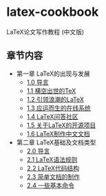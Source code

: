 # latex-cookbook
LaTeX论文写作教程 (中文版)

## 章节内容

- 第一章 LaTeX的出现与发展
  - [1.0 导言](https://nbviewer.jupyter.org/github/xinychen/latex-cookbook/blob/main/chapter-1/section0.ipynb)
  - [1.1 横空出世的TeX](https://nbviewer.jupyter.org/github/xinychen/latex-cookbook/blob/main/chapter-1/section1.ipynb)
  - [1.2 引领浪潮的LaTeX](https://nbviewer.jupyter.org/github/xinychen/latex-cookbook/blob/main/chapter-1/section2.ipynb)
  - [1.3 应运而生的在线系统](https://nbviewer.jupyter.org/github/xinychen/latex-cookbook/blob/main/chapter-1/section3.ipynb)
  - [1.4 LaTeX问答社区](https://nbviewer.jupyter.org/github/xinychen/latex-cookbook/blob/main/chapter-1/section4.ipynb)
  - [1.5 关于LaTeX的开源项目](https://nbviewer.jupyter.org/github/xinychen/latex-cookbook/blob/main/chapter-1/section5.ipynb)
  - [1.6 LaTeX制作中文文档](https://nbviewer.jupyter.org/github/xinychen/latex-cookbook/blob/main/chapter-1/section6.ipynb)
- 第二章 LaTeX基础及文档类型
  - [2.0 导言](https://nbviewer.jupyter.org/github/xinychen/latex-cookbook/blob/main/chapter-2/section0.ipynb)
  - [2.1 LaTeX语法规则](https://nbviewer.jupyter.org/github/xinychen/latex-cookbook/blob/main/chapter-2/section1.ipynb)
  - [2.2 LaTeX代码结构](https://nbviewer.jupyter.org/github/xinychen/latex-cookbook/blob/main/chapter-2/section2.ipynb)
  - [2.3 简单文档的制作](https://nbviewer.jupyter.org/github/xinychen/latex-cookbook/blob/main/chapter-2/section3.ipynb)
  - [2.4 一些基本命令](https://nbviewer.jupyter.org/github/xinychen/latex-cookbook/blob/main/chapter-2/section4.ipynb)
